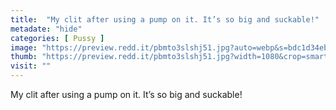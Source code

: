 ```yaml
---
title:  "My clit after using a pump on it. It’s so big and suckable!"
metadate: "hide"
categories: [ Pussy ]
image: "https://preview.redd.it/pbmto3slshj51.jpg?auto=webp&s=bdc1d34eb92a8230f4ec5113e61654c614cea80f"
thumb: "https://preview.redd.it/pbmto3slshj51.jpg?width=1080&crop=smart&auto=webp&s=7cbce7ce2cb081c0f5410b57b4b97f75b03ea791"
visit: ""
---
```

My clit after using a pump on it. It’s so big and suckable!
